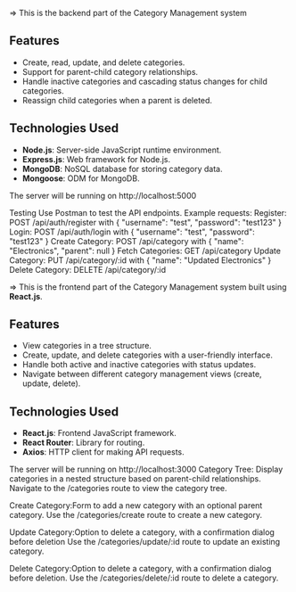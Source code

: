 => This is the backend part of the Category Management system

## Features
- Create, read, update, and delete categories.
- Support for parent-child category relationships.
- Handle inactive categories and cascading status changes for child categories.
- Reassign child categories when a parent is deleted.
  

## Technologies Used
- **Node.js**: Server-side JavaScript runtime environment.
- **Express.js**: Web framework for Node.js.
- **MongoDB**: NoSQL database for storing category data.
- **Mongoose**: ODM for MongoDB.

The server will be running on http://localhost:5000

Testing Use Postman to test the API endpoints. 
Example requests: Register: POST /api/auth/register with { "username": "test", "password": "test123" }
 Login: POST /api/auth/login with { "username": "test", "password": "test123" }
 Create Category: POST /api/category with { "name": "Electronics", "parent": null }
 Fetch Categories: GET /api/category
 Update Category: PUT /api/category/:id with { "name": "Updated Electronics" } 
Delete Category: DELETE /api/category/:id



=> This is the frontend part of the Category Management system built using **React.js**.

## Features
- View categories in a tree structure.
- Create, update, and delete categories with a user-friendly interface.
- Handle both active and inactive categories with status updates.
- Navigate between different category management views (create, update, delete).

## Technologies Used
- **React.js**: Frontend JavaScript framework.
- **React Router**: Library for routing.
- **Axios**: HTTP client for making API requests.

The server will be running on http://localhost:3000
Category Tree: Display categories in a nested structure based on parent-child relationships.
Navigate to the /categories route to view the category tree.

Create Category:Form to add a new category with an optional parent category.
Use the /categories/create route to create a new category.

Update Category:Option to delete a category, with a confirmation dialog before deletion
Use the /categories/update/:id route to update an existing category.

Delete Category:Option to delete a category, with a confirmation dialog before deletion.
Use the /categories/delete/:id route to delete a category.
